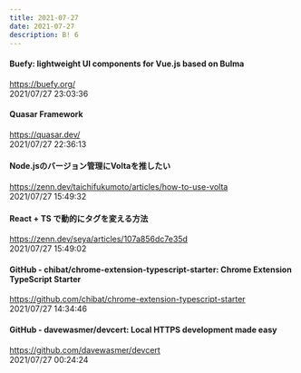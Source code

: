 ```yaml
---
title: 2021-07-27
date: 2021-07-27
description: B! 6
---
```


#### Buefy: lightweight UI components for Vue.js based on Bulma
https://buefy.org/<br>
2021/07/27 23:03:36<br>


#### Quasar Framework
https://quasar.dev/<br>
2021/07/27 22:36:13<br>


#### Node.jsのバージョン管理にVoltaを推したい
https://zenn.dev/taichifukumoto/articles/how-to-use-volta<br>
2021/07/27 15:49:32<br>


#### React + TS で動的にタグを変える方法
https://zenn.dev/seya/articles/107a856dc7e35d<br>
2021/07/27 15:49:02<br>


#### GitHub - chibat/chrome-extension-typescript-starter: Chrome Extension TypeScript Starter
https://github.com/chibat/chrome-extension-typescript-starter<br>
2021/07/27 14:34:46<br>


#### GitHub - davewasmer/devcert: Local HTTPS development made easy
https://github.com/davewasmer/devcert<br>
2021/07/27 00:24:24<br>


